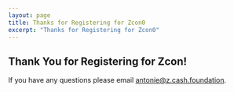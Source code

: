 ```yaml
---
layout: page
title: Thanks for Registering for Zcon0
excerpt: "Thanks for Registering for Zcon0"
---
```


## Thank You for Registering for Zcon!

If you have any questions please email [antonie@z.cash.foundation](mailto:antonie@z.cash.foundation).

